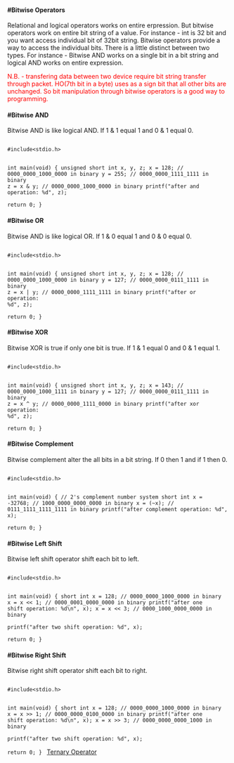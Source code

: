 <h4>#Bitwise Operators</h4>
<p>Relational and logical operators works on entire erpression. But bitwise operators work on entire bit string of a value. For instance - int is 32 bit and you want access individual bit of 32bit string. Bitwise operators provide a way to access the individual bits. There is a little distinct between two types. For instance - Bitwise AND works on a single bit in a bit string and logical AND works on entire expression.</p>
<p style="color:red;">N.B. - transfering data between two device require bit string transfer through packet. HO(7th bit in a byte) uses as a sign bit that all other bits are unchanged. So bit manipulation through bitwise operators is a good way to programming.</p>
<h4>#Bitwise AND</h4>
<p>Bitwise AND is like logical AND. If 1 & 1 equal 1 and 0 & 1 equal 0.</p>
<code>
#include&lt;stdio.h&gt;

int main(void) {
	unsigned short int x, y, z;
	x = 128;      // 0000_0000_1000_0000 in binary
	y = 255;    // 0000_0000_1111_1111 in binary
	z = x & y;	// 0000_0000_1000_0000 in binary
	printf("after and operation: %d", z);  
	return 0;
}
</code>
<h4>#Bitwise OR</h4>
<p>Bitwise AND is like logical OR. If 1 & 0 equal 1 and 0 & 0 equal 0.</p>
<code>
#include&lt;stdio.h&gt;

int main(void) {
	unsigned short int x, y, z;
	x = 128;      // 0000_0000_1000_0000 in binary
	y = 127;    // 0000_0000_0111_1111 in binary
	z = x | y;	// 0000_0000_1111_1111 in binary
	printf("after or operation: %d", z);  
	return 0;
}
</code>

<h4>#Bitwise XOR</h4>
<p>Bitwise XOR is true if only one bit is true. If 1 & 1 equal 0 and 0 & 1 equal 1.</p>
<code>
#include&lt;stdio.h&gt;

int main(void) {
	unsigned short int x, y, z;
	x = 143;    // 0000_0000_1000_1111 in binary
	y = 127;    // 0000_0000_0111_1111 in binary
	z = x ^ y;	// 0000_0000_1111_0000 in binary
	printf("after xor operation: %d", z);  
	return 0;
}
</code>

<h4>#Bitwise Complement</h4>
<p>Bitwise complement alter the all bits in a bit string. If 0 then 1 and if 1 then 0.</p>
<code>
#include&lt;stdio.h&gt;

int main(void) {
	// 2's complement number system
	short int x = -32768;   // 1000_0000_0000_0000 in binary
	x = (~x);   		// 0111_1111_1111_1111 in binary
	printf("after complement operation: %d", x);  
	return 0;
}
</code>

<h4>#Bitwise Left Shift</h4>
<p>Bitwise left shift operator shift each bit to left.</p>
<code>
#include&lt;stdio.h&gt;

int main(void) {
	short int x = 128;   // 0000_0000_1000_0000 in binary
	x = x << 1;  		// 0000_0001_0000_0000 in binary
	printf("after one shift operation: %d\n", x);
	x = x << 3;  		// 0000_1000_0000_0000 in binary	
	printf("after two shift operation: %d", x);  
	return 0;
}
</code>
<h4>#Bitwise Right Shift</h4>
<p>Bitwise right shift operator shift each bit to right.</p>
<code>
#include&lt;stdio.h&gt;

int main(void) {
	short int x = 128;   // 0000_0000_1000_0000 in binary
	x = x >> 1;  		// 0000_0000_0100_0000 in binary
	printf("after one shift operation: %d\n", x);
	x = x >> 3;  		// 0000_0000_0000_1000 in binary	
	printf("after two shift operation: %d", x);  
	return 0;
}
</code>
<a href="#" class="post pull-right btn btn-sm btn-info" id="ternary_operator">Ternary Operator <span class="glyphicon glyphicon-forward"></span></a><br><br><br><br><br>